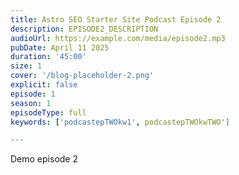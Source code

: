 ```yaml
---
title: Astro SEO Starter Site Podcast Episode 2
description: EPISODE2_DESCRIPTION
audioUrl: https://example.com/media/episode2.mp3
pubDate: April 11 2025
duration: '45:00'
size: 1
cover: '/blog-placeholder-2.png'
explicit: false
episode: 1
season: 1
episodeType: full
keywords: ['podcastepTWOkw1', podcastepTWOkwTWO']

---
```

Demo episode 2